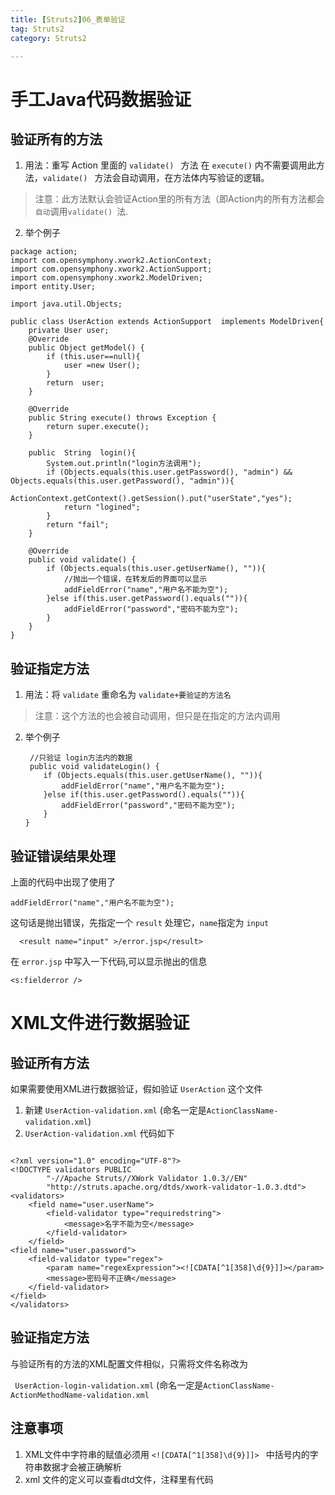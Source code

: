 ```yaml
---
title: [Struts2]06_表单验证
tag: Struts2
category: Struts2

---
```



# 手工Java代码数据验证 

## 验证所有的方法

1. 用法：重写 Action 里面的 `validate() ` 方法
	在 `execute()` 内不需要调用此方法，`validate() ` 方法会自动调用，在方法体内写验证的逻辑。

> 注意：此方法默认会验证Action里的所有方法（即Action内的所有方法都会`自动`调用`validate() `法.

2. 举个例子

```
package action;
import com.opensymphony.xwork2.ActionContext;
import com.opensymphony.xwork2.ActionSupport;
import com.opensymphony.xwork2.ModelDriven;
import entity.User;

import java.util.Objects;

public class UserAction extends ActionSupport  implements ModelDriven{
    private User user;
    @Override
    public Object getModel() {
        if (this.user==null){
            user =new User();
        }
        return  user;
    }
	
	@Override
    public String execute() throws Exception {
        return super.execute();
    }

    public  String  login(){
        System.out.println("login方法调用");
        if (Objects.equals(this.user.getPassword(), "admin") && Objects.equals(this.user.getPassword(), "admin")){
            ActionContext.getContext().getSession().put("userState","yes");
            return "logined";
        }
        return "fail";
    }

    @Override
    public void validate() {
        if (Objects.equals(this.user.getUserName(), "")){
			//抛出一个错误，在转发后的界面可以显示 
            addFieldError("name","用户名不能为空");
        }else if(this.user.getPassword().equals("")){
            addFieldError("password","密码不能为空");
        }
    }
}

```

## 验证指定方法

1. 用法：将 `validate` 重命名为 `validate+要验证的方法名`

> 注意：这个方法的也会被自动调用，但只是在指定的方法内调用

2. 举个例子

	```
	 //只验证 login方法内的数据
	 public void validateLogin() {
        if (Objects.equals(this.user.getUserName(), "")){
            addFieldError("name","用户名不能为空");
        }else if(this.user.getPassword().equals("")){
            addFieldError("password","密码不能为空");
        }
    }
	
	```
## 验证错误结果处理

上面的代码中出现了使用了

```
addFieldError("name","用户名不能为空");
```

这句话是抛出错误，先指定一个 `result` 处理它，`name`指定为 `input`

```
  <result name="input" >/error.jsp</result>
```

在 `error.jsp` 中写入一下代码,可以显示抛出的信息

```
<s:fielderror />
```


# XML文件进行数据验证

## 验证所有方法

如果需要使用XML进行数据验证，假如验证 `UserAction` 这个文件


1. 新建  `UserAction-validation.xml` (命名一定是`ActionClassName-validation.xml`)
2. `UserAction-validation.xml` 代码如下

```

<?xml version="1.0" encoding="UTF-8"?>
<!DOCTYPE validators PUBLIC
        "-//Apache Struts//XWork Validator 1.0.3//EN"
        "http://struts.apache.org/dtds/xwork-validator-1.0.3.dtd">
<validators>
    <field name="user.userName">
        <field-validator type="requiredstring">
            <message>名字不能为空</message>
        </field-validator>
    </field>
<field name="user.password">
    <field-validator type="regex">
        <param name="regexExpression"><![CDATA[^1[358]\d{9}]]></param>
        <message>密码号不正确</message>
    </field-validator>
</field>
</validators>

```


##  验证指定方法

与验证所有的方法的XML配置文件相似，只需将文件名称改为

` UserAction-login-validation.xml` (命名一定是`ActionClassName-ActionMethodName-validation.xml`

## 注意事项

1. XML文件中字符串的赋值必须用  `<![CDATA[^1[358]\d{9}]]> ` 中括号内的字符串数据才会被正确解析
2. xml 文件的定义可以查看dtd文件，注释里有代码

